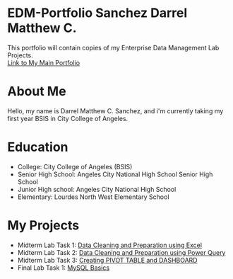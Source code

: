 # EDM-Portfolio Sanchez Darrel Matthew C.
This portfolio will contain copies of my Enterprise Data Management Lab Projects.<br>
[Link to My Main Portfolio](https://dsanchez05.github.io/EDM-Sanchez-Darrel-Matthew-C./)

# About Me
Hello, my name is Darrel Matthew C. Sanchez, and i'm currently taking my first year BSIS in City College of Angeles.
# Education
- College: City College of Angeles (BSIS)
- Senior High School: Angeles City National High School Senior High School
- Junior High school: Angeles City National High School 
- Elementary: Lourdes North West Elementary School
# My Projects
- Midterm Lab Task 1: [Data Cleaning and Preparation using Excel](https://dsanchez05.github.io/Midterm-Lab-Task-1/)
- Midterm Lab Task 2: [Data Cleaning and Preparation using Power Query](https://dsanchez05.github.io/Midterm-Lab-Task-2/)
- Midterm Lab Task 3: [Creating PIVOT TABLE and DASHBOARD](https://dsanchez05.github.io/Midterm-Lab-Task-3/)
- Final Lab Task 1: [MySQL Basics](https://dsanchez05.github.io/Finals-Lab-Task-1-MySQL-Basics/)
